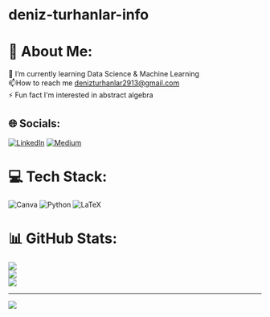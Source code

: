 # deniz-turhanlar-info
# 💫 About Me:
🌱 I’m currently learning Data Science & Machine Learning<br>📫How to reach me denizturhanlar2913@gmail.com<br>⚡ Fun fact I'm interested in abstract algebra


## 🌐 Socials:
[![LinkedIn](https://img.shields.io/badge/LinkedIn-%230077B5.svg?logo=linkedin&logoColor=white)](https://linkedin.com/in/https://www.linkedin.com/in/duygudenizturhanlar/) [![Medium](https://img.shields.io/badge/Medium-12100E?logo=medium&logoColor=white)](https://medium.com/@https://medium.com/@denizturhanlar2913) 

# 💻 Tech Stack:
![Canva](https://img.shields.io/badge/Canva-%2300C4CC.svg?style=for-the-badge&logo=Canva&logoColor=white) ![Python](https://img.shields.io/badge/python-3670A0?style=for-the-badge&logo=python&logoColor=ffdd54) ![LaTeX](https://img.shields.io/badge/latex-%23008080.svg?style=for-the-badge&logo=latex&logoColor=white)
# 📊 GitHub Stats:
![](https://github-readme-stats.vercel.app/api?username=denizturhanlar&theme=dark&hide_border=false&include_all_commits=false&count_private=false)<br/>
![](https://github-readme-streak-stats.herokuapp.com/?user=denizturhanlar&theme=dark&hide_border=false)<br/>
![](https://github-readme-stats.vercel.app/api/top-langs/?username=denizturhanlar&theme=dark&hide_border=false&include_all_commits=false&count_private=false&layout=compact)

---
[![](https://visitcount.itsvg.in/api?id=denizturhanlar&icon=0&color=0)](https://visitcount.itsvg.in)

<!-- Proudly created with GPRM ( https://gprm.itsvg.in ) -->
